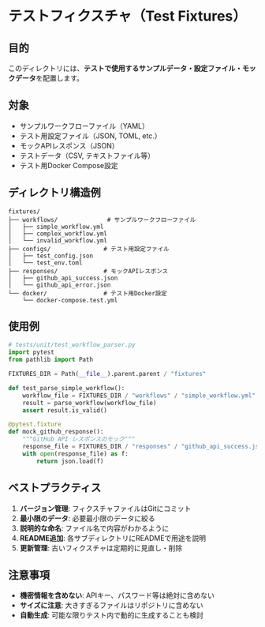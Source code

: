 # テストフィクスチャ（Test Fixtures）

## 目的

このディレクトリには、**テストで使用するサンプルデータ・設定ファイル・モックデータ**を配置します。

## 対象

- サンプルワークフローファイル（YAML）
- テスト用設定ファイル（JSON, TOML, etc.）
- モックAPIレスポンス（JSON）
- テストデータ（CSV, テキストファイル等）
- テスト用Docker Compose設定

## ディレクトリ構造例

```text
fixtures/
├── workflows/              # サンプルワークフローファイル
│   ├── simple_workflow.yml
│   ├── complex_workflow.yml
│   └── invalid_workflow.yml
├── configs/               # テスト用設定ファイル
│   ├── test_config.json
│   └── test_env.toml
├── responses/             # モックAPIレスポンス
│   ├── github_api_success.json
│   └── github_api_error.json
└── docker/                # テスト用Docker設定
    └── docker-compose.test.yml
```

## 使用例

```python
# tests/unit/test_workflow_parser.py
import pytest
from pathlib import Path

FIXTURES_DIR = Path(__file__).parent.parent / "fixtures"

def test_parse_simple_workflow():
    workflow_file = FIXTURES_DIR / "workflows" / "simple_workflow.yml"
    result = parse_workflow(workflow_file)
    assert result.is_valid()

@pytest.fixture
def mock_github_response():
    """GitHub API レスポンスのモック"""
    response_file = FIXTURES_DIR / "responses" / "github_api_success.json"
    with open(response_file) as f:
        return json.load(f)
```

## ベストプラクティス

1. **バージョン管理**: フィクスチャファイルはGitにコミット
2. **最小限のデータ**: 必要最小限のデータに絞る
3. **説明的な命名**: ファイル名で内容がわかるように
4. **README追加**: 各サブディレクトリにREADMEで用途を説明
5. **更新管理**: 古いフィクスチャは定期的に見直し・削除

## 注意事項

- **機密情報を含めない**: APIキー、パスワード等は絶対に含めない
- **サイズに注意**: 大きすぎるファイルはリポジトリに含めない
- **自動生成**: 可能な限りテスト内で動的に生成することも検討
